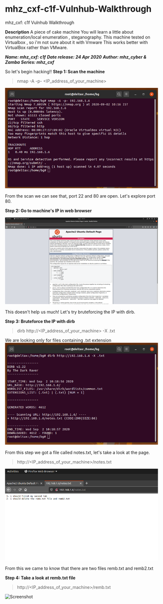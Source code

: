 # mhz_cxf-c1f-Vulnhub-Walkthrough
mhz_cxf: c1f Vulnhub Walkthrough

**Description**
A piece of cake machine
You will learn a little about enumeration/local enumeration , steganography.
This machine tested on Virtualbox , so i'm not sure about it with Vmware
This works better with VirtualBox rather than VMware.

***Name: mhz_cxf: c1f***
***Date release: 24 Apr 2020***
***Author: mhz_cyber & Zamba***
***Series: mhz_cxf***

So let's begin hacking!!
**Step 1: Scan the machine**
> nmap -A -p- <IP_address_of_your_machine>

![Screenshot](1.png)

From the scan we can see that, port 22 and 80 are open. Let's explore port 80.

**Step 2: Go to machine's IP in web browser**

![Screenshot](2.png)

This doesn't help us much! Let's try bruteforcing the IP with dirb.

**Step 3: Bruteforce the IP with dirb**

> dirb http://<IP_address_of_your_machine> -X .txt

We are looking only for files containing .txt extension
![Screenshot](3.png)

From this step we got a file called notes.txt, let's take a look at the page.
>http://<IP_address_of_your_machine>/notes.txt

![Screenshot](4.png)

From this we came to know that there are two files remb.txt and remb2.txt

**Step 4: Take a look at remb.txt file**

> http://<IP_address_of_your_machine>/remb.txt

![Screenshot](!5.png)




